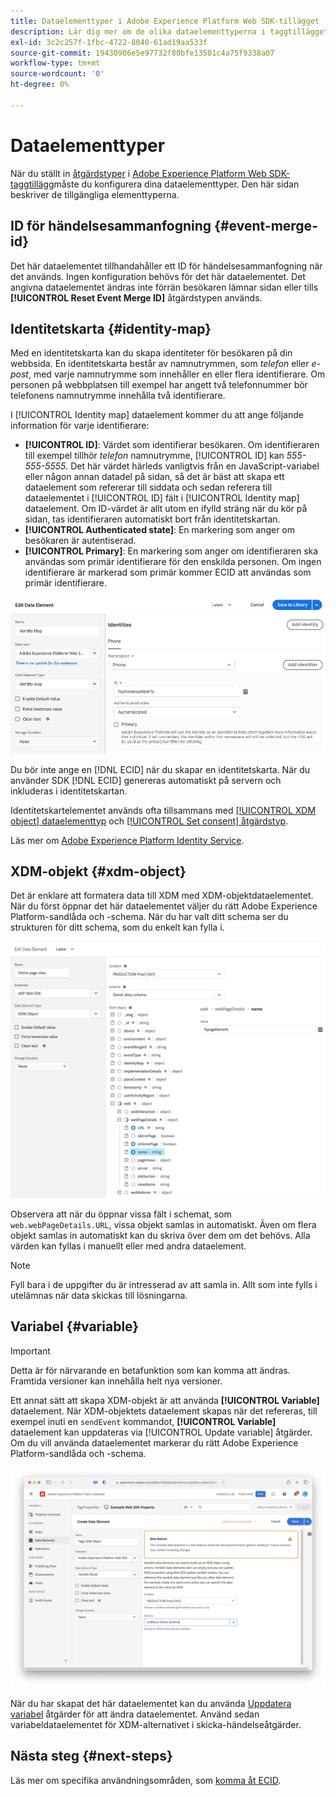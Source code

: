 ```yaml
---
title: Dataelementtyper i Adobe Experience Platform Web SDK-tillägget
description: Lär dig mer om de olika dataelementtyperna i taggtillägget Adobe Experience Platform Web SDK.
exl-id: 3c2c257f-1fbc-4722-8040-61ad19aa533f
source-git-commit: 19430906e5e97732f88bfe13501c4a75f9338a07
workflow-type: tm+mt
source-wordcount: '0'
ht-degree: 0%

---
```



# Dataelementtyper

När du ställt in [åtgärdstyper](action-types.md) i [Adobe Experience Platform Web SDK-taggtillägg](web-sdk-extension-configuration.md)måste du konfigurera dina dataelementtyper. Den här sidan beskriver de tillgängliga elementtyperna.

## ID för händelsesammanfogning {#event-merge-id}

Det här dataelementet tillhandahåller ett ID för händelsesammanfogning när det används. Ingen konfiguration behövs för det här dataelementet. Det angivna dataelementet ändras inte förrän besökaren lämnar sidan eller tills **[!UICONTROL Reset Event Merge ID]** åtgärdstypen används.

## Identitetskarta {#identity-map}

Med en identitetskarta kan du skapa identiteter för besökaren på din webbsida. En identitetskarta består av namnutrymmen, som _telefon_ eller _e-post_, med varje namnutrymme som innehåller en eller flera identifierare. Om personen på webbplatsen till exempel har angett två telefonnummer bör telefonens namnutrymme innehålla två identifierare.

I [!UICONTROL Identity map] dataelement kommer du att ange följande information för varje identifierare:

* **[!UICONTROL ID]**: Värdet som identifierar besökaren. Om identifieraren till exempel tillhör _telefon_ namnutrymme, [!UICONTROL ID] kan _555-555-5555_. Det här värdet härleds vanligtvis från en JavaScript-variabel eller någon annan datadel på sidan, så det är bäst att skapa ett dataelement som refererar till siddata och sedan referera till dataelementet i [!UICONTROL ID] fält i [!UICONTROL Identity map] dataelement. Om ID-värdet är allt utom en ifylld sträng när du kör på sidan, tas identifieraren automatiskt bort från identitetskartan.
* **[!UICONTROL Authenticated state]**: En markering som anger om besökaren är autentiserad.
* **[!UICONTROL Primary]**: En markering som anger om identifieraren ska användas som primär identifierare för den enskilda personen. Om ingen identifierare är markerad som primär kommer ECID att användas som primär identifierare.

![Användargränssnittsbild som visar skärmen Redigera dataelement.](./assets/identity-map-data-element.png)

Du bör inte ange en [!DNL ECID] när du skapar en identitetskarta. När du använder SDK [!DNL ECID] genereras automatiskt på servern och inkluderas i identitetskartan.

Identitetskartelementet används ofta tillsammans med [[!UICONTROL XDM object] dataelementtyp](#xdm-object) och [[!UICONTROL Set consent] åtgärdstyp](action-types.md#set-consent).

Läs mer om [Adobe Experience Platform Identity Service](../../identity-service/home.md).

## XDM-objekt {#xdm-object}

Det är enklare att formatera data till XDM med XDM-objektdataelementet. När du först öppnar det här dataelementet väljer du rätt Adobe Experience Platform-sandlåda och -schema. När du har valt ditt schema ser du strukturen för ditt schema, som du enkelt kan fylla i.

![Användargränssnittsbild som visar XDM-objektstrukturen.](assets/XDM-object.png)

Observera att när du öppnar vissa fält i schemat, som `web.webPageDetails.URL`, vissa objekt samlas in automatiskt. Även om flera objekt samlas in automatiskt kan du skriva över dem om det behövs. Alla värden kan fyllas i manuellt eller med andra dataelement.

>[!NOTE]
>
>Fyll bara i de uppgifter du är intresserad av att samla in. Allt som inte fylls i utelämnas när data skickas till lösningarna.

## Variabel {#variable}

>[!IMPORTANT]
>
>Detta är för närvarande en betafunktion som kan komma att ändras. Framtida versioner kan innehålla helt nya versioner.

Ett annat sätt att skapa XDM-objekt är att använda **[!UICONTROL Variable]** dataelement. När XDM-objektets dataelement skapas när det refereras, till exempel inuti en `sendEvent` kommandot, **[!UICONTROL Variable]** dataelement kan uppdateras via [!UICONTROL Update variable] åtgärder. Om du vill använda dataelementet markerar du rätt Adobe Experience Platform-sandlåda och -schema.

![Användargränssnittsbild som visar skärmen Skapa dataelement.](assets/variable-data-element.png)

När du har skapat det här dataelementet kan du använda [Uppdatera variabel](./action-types.md#update-variable) åtgärder för att ändra dataelementet. Använd sedan variabeldataelementet för XDM-alternativet i skicka-händelseåtgärder.

## Nästa steg {#next-steps}

Läs mer om specifika användningsområden, som [komma åt ECID](accessing-the-ecid.md).
